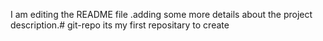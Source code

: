 I am editing the README file .adding some more details about the project description.# git-repo
its my first repositary to create
